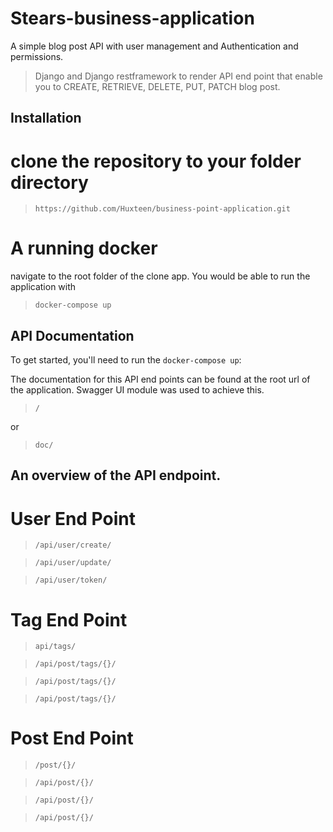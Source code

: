 # Stears-business-application
A simple blog post API with user management and Authentication and permissions.

> Django and Django restframework to render API end point that enable you to CREATE, RETRIEVE, DELETE, PUT, PATCH blog post.

## Installation

# clone the repository to your folder directory

> `https://github.com/Huxteen/business-point-application.git`

# A running docker

navigate to the root folder of the clone app.
You would be able to run the application with

> `docker-compose up`

## API Documentation

To get started, you'll need to run the `docker-compose up`:

The documentation for this API end points can be found at the root url of the application. Swagger UI module was used to achieve this.

> `/`

or 

> `doc/`


## An overview of the API endpoint.

# User End Point
  > `/api/user/create/`

  > `/api/user/update/`

  > `/api/user/token/`

# Tag End Point
  > `api/tags/`

  > `/api/post/tags/{}/`

  > `/api/post/tags/{}/`

  > `/api/post/tags/{}/`

# Post End Point
  > `/post/{}/`

  > `/api/post/{}/`

  > `/api/post/{}/`

  > `/api/post/{}/`


